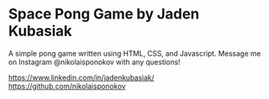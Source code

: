 # Space Pong Game by Jaden Kubasiak

A simple pong game written using HTML, CSS, and Javascript. 
Message me on Instagram @nikolaisponokov with any questions!

https://www.linkedin.com/in/jadenkubasiak/
https://github.com/nikolaisponokov
